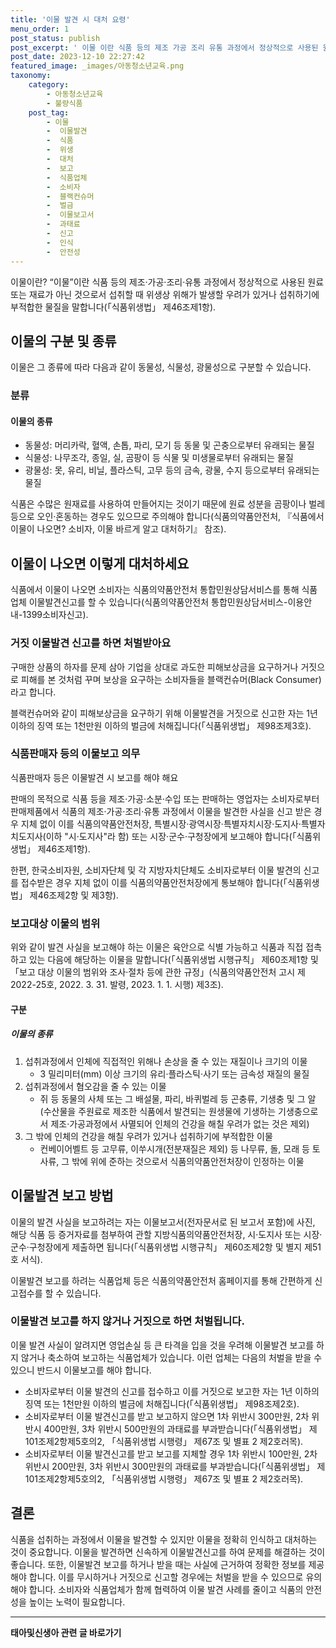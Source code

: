 ```yaml
---
title: '이물 발견 시 대처 요령'
menu_order: 1
post_status: publish
post_excerpt: ' 이물 이란 식품 등의 제조 가공 조리 유통 과정에서 정상적으로 사용된 원료 또는 재료가 아닌 것으로서 섭취할 때 위생상 위해가 발생할 우려가 있거나 섭취하기에 부적합한 물질을 말합니다  식품위생법  제46조제1항 .'
post_date: 2023-12-10 22:27:42
featured_image: _images/아동청소년교육.png
taxonomy:
    category:
        - 아동청소년교육
        - 불량식품
    post_tag:
        - 이물
        -  이물발견
        -  식품
        -  위생
        -  대처
        -  보고
        -  식품업체
        -  소비자
        -  블랙컨슈머
        -  벌금
        -  이물보고서
        -  과태료
        -  신고
        -  인식
        -  안전성
---
```



이물이란?
“이물”이란 식품 등의 제조·가공·조리·유통 과정에서 정상적으로 사용된 원료 또는 재료가 아닌 것으로서 섭취할 때 위생상 위해가 발생할 우려가 있거나 섭취하기에 부적합한 물질을 말합니다(「식품위생법」 제46조제1항).

## 이물의 구분 및 종류

이물은 그 종류에 따라 다음과 같이 동물성, 식물성, 광물성으로 구분할 수 있습니다.

### 분류

#### 이물의 종류

- 동물성: 머리카락, 혈액, 손톱, 파리, 모기 등 동물 및 곤충으로부터 유래되는 물질
- 식물성: 나무조각, 종일, 실, 곰팡이 등 식물 및 미생물로부터 유래되는 물질
- 광물성: 못, 유리, 비닐, 플라스틱, 고무 등의 금속, 광물, 수지 등으로부터 유래되는 물질

식품은 수많은 원재료를 사용하여 만들어지는 것이기 때문에 원료 성분을 곰팡이나 벌레 등으로 오인·혼동하는 경우도 있으므로 주의해야 합니다(식품의약품안전처, 『식품에서 이물이 나오면? 소비자, 이물 바르게 알고 대처하기』 참조).

## 이물이 나오면 이렇게 대처하세요

식품에서 이물이 나오면 소비자는 식품의약품안전처 통합민원상담서비스를 통해 식품업체 이물발견신고를 할 수 있습니다(식품의약품안전처 통합민원상담서비스-이용안내-1399소비자신고).

### 거짓 이물발견 신고를 하면 처벌받아요

구매한 상품의 하자를 문제 삼아 기업을 상대로 과도한 피해보상금을 요구하거나 거짓으로 피해를 본 것처럼 꾸며 보상을 요구하는 소비자들을 블랙컨슈머(Black Consumer)라고 합니다.

블랙컨슈머와 같이 피해보상금을 요구하기 위해 이물발견을 거짓으로 신고한 자는 1년 이하의 징역 또는 1천만원 이하의 벌금에 처해집니다(「식품위생법」 제98조제3호).

### 식품판매자 등의 이물보고 의무

식품판매자 등은 이물발견 시 보고를 해야 해요

판매의 목적으로 식품 등을 제조·가공·소분·수입 또는 판매하는 영업자는 소비자로부터 판매제품에서 식품의 제조·가공·조리·유통 과정에서 이물을 발견한 사실을 신고 받은 경우 지체 없이 이를 식품의약품안전처장, 특별시장·광역시장·특별자치시장·도지사·특별자치도지사(이하 "시·도지사"라 함) 또는 시장·군수·구청장에게 보고해야 합니다(「식품위생법」 제46조제1항).

한편, 한국소비자원, 소비자단체 및 각 지방자치단체도 소비자로부터 이물 발견의 신고를 접수받은 경우 지체 없이 이를 식품의약품안전처장에게 통보해야 합니다(「식품위생법」 제46조제2항 및 제3항).

### 보고대상 이물의 범위

위와 같이 발견 사실을 보고해야 하는 이물은 육안으로 식별 가능하고 식품과 직접 접촉하고 있는 다음에 해당하는 이물을 말합니다(「식품위생법 시행규칙」 제60조제1항 및 「보고 대상 이물의 범위와 조사·절차 등에 관한 규정」(식품의약품안전처 고시 제2022-25호, 2022. 3. 31. 발령, 2023. 1. 1. 시행) 제3조).

#### 구분

##### 이물의 종류

1. 섭취과정에서 인체에 직접적인 위해나 손상을 줄 수 있는 재질이나 크기의 이물
   - 3 밀리미터(mm) 이상 크기의 유리·플라스틱·사기 또는 금속성 재질의 물질
2. 섭취과정에서 혐오감을 줄 수 있는 이물
   - 쥐 등 동물의 사체 또는 그 배설물, 파리, 바퀴벌레 등 곤충류, 기생충 및 그 알(수산물을 주원료로 제조한 식품에서 발견되는 원생물에 기생하는 기생충으로서 제조·가공과정에서 사멸되어 인체의 건강을 해칠 우려가 없는 것은 제외)
3. 그 밖에 인체의 건강을 해칠 우려가 있거나 섭취하기에 부적합한 이물
   - 컨베이어벨트 등 고무류, 이쑤시개(전분재질은 제외) 등 나무류, 돌, 모래 등 토사류, 그 밖에 위에 준하는 것으로서 식품의약품안전처장이 인정하는 이물

## 이물발견 보고 방법

이물의 발견 사실을 보고하려는 자는 이물보고서(전자문서로 된 보고서 포함)에 사진, 해당 식품 등 증거자료를 첨부하여 관할 지방식품의약품안전처장, 시·도지사 또는 시장·군수·구청장에게 제출하면 됩니다(「식품위생법 시행규칙」 제60조제2항 및 별지 제51호 서식).

이물발견 보고를 하려는 식품업체 등은 식품의약품안전처 홈페이지를 통해 간편하게 신고접수를 할 수 있습니다.

### 이물발견 보고를 하지 않거나 거짓으로 하면 처벌됩니다.

이물 발견 사실이 알려지면 영업손실 등 큰 타격을 입을 것을 우려해 이물발견 보고를 하지 않거나 축소하여 보고하는 식품업체가 있습니다. 이런 업체는 다음의 처벌을 받을 수 있으니 반드시 이물보고를 해야 합니다.

- 소비자로부터 이물 발견의 신고를 접수하고 이를 거짓으로 보고한 자는 1년 이하의 징역 또는 1천만원 이하의 벌금에 처해집니다(「식품위생법」 제98조제2호).
- 소비자로부터 이물 발견신고를 받고 보고하지 않으면 1차 위반시 300만원, 2차 위반시 400만원, 3차 위반시 500만원의 과태료를 부과받습니다(「식품위생법」 제101조제2항제5호의2, 「식품위생법 시행령」 제67조 및 별표 2 제2호러목).
- 소비자로부터 이물 발견신고를 받고 보고를 지체할 경우 1차 위반시 100만원, 2차 위반시 200만원, 3차 위반시 300만원의 과태료를 부과받습니다(「식품위생법」 제101조제2항제5호의2, 「식품위생법 시행령」 제67조 및 별표 2 제2호러목).

## 결론

식품을 섭취하는 과정에서 이물을 발견할 수 있지만 이물을 정확히 인식하고 대처하는 것이 중요합니다. 이물을 발견하면 신속하게 이물발견신고를 하여 문제를 해결하는 것이 좋습니다. 또한, 이물발견 보고를 하거나 받을 때는 사실에 근거하여 정확한 정보를 제공해야 합니다. 이를 무시하거나 거짓으로 신고할 경우에는 처벌을 받을 수 있으므로 유의해야 합니다. 소비자와 식품업체가 함께 협력하여 이물 발견 사례를 줄이고 식품의 안전성을 높이는 노력이 필요합니다.
<!-- wp:separator -->
<hr class="wp-block-separator has-alpha-channel-opacity"/>
<!-- /wp:separator -->

<!-- wp:group {"backgroundColor":"base","layout":{"type":"constrained"}} -->
<div class="wp-block-group has-base-background-color has-background"><!-- wp:paragraph {"align":"center","fontSize":"medium"} -->
<p class="has-text-align-center has-large-font-size"><strong>태아및신생아 관련 글 바로가기</strong></p>
<!-- /wp:paragraph -->


<!-- wp:latest-posts
{"categories":[{"id":1496,"count":19,"description":"","link":"https://uknowlaw.com/category/%ed%83%9c%ec%95%84%eb%b0%8f%ec%8b%a0%ec%83%9d%ec%95%84/","name":"태아및신생아","slug":"태아및신생아","taxonomy":"category","parent":0,"meta":[],"_links":{"self":[{"href":"https://uknowlaw.com/wp-json/wp/v2/categories/1496"}],"collection":[{"href":"https://uknowlaw.com/wp-json/wp/v2/categories"}],"about":[{"href":"https://uknowlaw.com/wp-json/wp/v2/taxonomies/category"}],"wp:post_type":[{"href":"https://uknowlaw.com/wp-json/wp/v2/posts?categories=1496"}],"curies":[{"name":"wp","href":"https://api.w.org/{rel}","templated":true}]}}],"postsToShow":100,"excerptLength":28,"postLayout":"grid","columns":2,"featuredImageAlign":"left","featuredImageSizeSlug":"large","fontSize":"small"} /--></div>
<!-- /wp:group -->